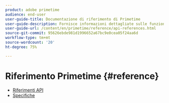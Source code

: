 ```yaml
---
product: adobe primetime
audience: end-user
user-guide-title: Documentazione di riferimento di Primetime
user-guide-description: Fornisce informazioni dettagliate sulle funzioni TVSDK, le strutture di dati e altri costrutti di programmazione.
user-guide-url: /content/en/primetime/reference/api-references.html
source-git-commit: 95626ebde981d1996652a67bc9e0cea05f24aa6d
workflow-type: tm+mt
source-wordcount: '20'
ht-degree: 75%

---
```



# Riferimento Primetime {#reference}

+ [Riferimenti API](api-references.md)
+ [Specifiche](specifications.md)